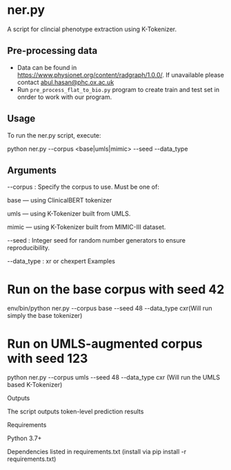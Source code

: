 # ner.py

A script for clincial phenotype extraction using K-Tokenizer.

## Pre-processing data
- Data can be found in https://www.physionet.org/content/radgraph/1.0.0/. If unavailable please contact abul.hasan@phc.ox.ac.uk 
- Run ```pre_process_flat_to_bio.py``` program to create train and test set in onrder to work with our program.

## Usage

To run the ner.py script, execute:

python ner.py --corpus <base|umls|mimic> --seed <your seed> --data_type<type of test dataset>

## Arguments

--corpus  : Specify the corpus to use. Must be one of:

base  — using ClinicalBERT tokenizer

umls  — using K-Tokenizer built from UMLS.

mimic — using K-Tokenizer built from MIMIC-III dataset.

--seed    : Integer seed for random number generators to ensure reproducibility.

--data_type : xr or chexpert
Examples

# Run on the base corpus with seed 42
env/bin/python ner.py --corpus base --seed 48 --data_type cxr(Will run simply the base tokenizer)

# Run on UMLS-augmented corpus with seed 123
python ner.py --corpus umls --seed 48 --data_type cxr (Will run the UMLS based K-Tokenizer)

Outputs

The script outputs token-level prediction results

Requirements

Python 3.7+

Dependencies listed in requirements.txt (install via pip install -r requirements.txt)

